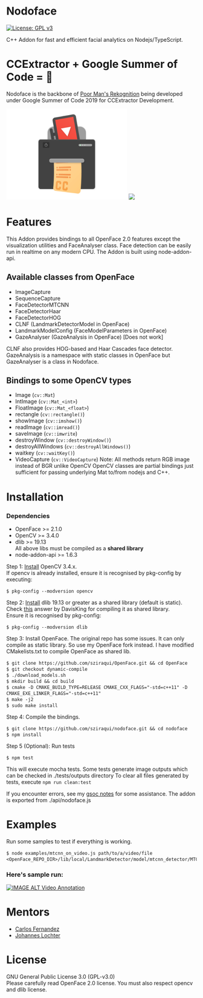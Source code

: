 # Nodoface

[![License: GPL v3](https://img.shields.io/badge/License-GPLv3-blue.svg?style=square-flat)](https://www.gnu.org/licenses/gpl-3.0)

C++ Addon for fast and efficient facial analytics on Nodejs/TypeScript. 

# CCExtractor + Google Summer of Code = :purple_heart:
Nodoface is the backbone of [Poor Man's Rekognition](https://github.com/sziraqui/pmr-gsoc-tracker) being developed under Google Summer of Code 2019 for CCExtractor Development.

<div width="100%" height="240" display="flex" align-items="center">
    <img src="https://github.com/CCExtractor/ccextractor-org-media/raw/master/static/ccx_logo_transparent_800x600.png"
    height="240" alt="CCExtractor Logo">
    <img src="https://developers.google.com/open-source/gsoc/resources/downloads/GSoC-icon-192.png"
    height="240">
</div>

# Features
This Addon provides bindings to all OpenFace 2.0 features except the visualization utilities and FaceAnalyser class. Face detection can be easily run in realtime on any modern CPU. The Addon is built using node-addon-api.
 
## Available classes from OpenFace
- ImageCapture
- SequenceCapture
- FaceDetectorMTCNN
- FaceDetectorHaar
- FaceDetectorHOG
- CLNF (LandmarkDetectorModel in OpenFace)
- LandmarkModelConfig (FaceModelParameters in OpenFace)
- GazeAnalyser (GazeAnalysis in OpenFace) [Does not work]
  
CLNF also provides HOG-based and Haar Cascades face detector. GazeAnalysis is a namespace with static classes in OpenFace but GazeAnalyser is a class in Nodoface.

## Bindings to some OpenCV types
- Image (`cv::Mat`)
- IntImage (`cv::Mat_<int>`)
- FloatImage (`cv::Mat_<float>`)
- rectangle (`cv::rectangle()`)
- showImage (`cv::imshow()`)
- readImage (`cv::imread()`)
- saveImage (`cv::imwrite`)
- destroyWindow (`cv::destroyWindow()`)
- destroyAllWindows (`cv::destroyAllWindows()`)
- waitkey (`cv::waitKey()`)
- VideoCapture (`cv::VideoCapture`)
Note: All methods return RGB image instead of BGR unlike OpenCV
OpenCV classes are partial bindings just sufficient for passing underlying Mat to/from nodejs and C++.

# Installation
### Dependencies
- OpenFace >= 2.1.0
- OpenCV >= 3.4.0
- dlib >= 19.13   
  All above libs must be compiled as a **shared library**
- node-addon-api >= 1.6.3

Step 1: [Install](https://docs.opencv.org/3.4.0/d7/d9f/tutorial_linux_install.html) OpenCV 3.4.x.    
If opencv is already installed, ensure it is recognised by pkg-config by executing:
```
$ pkg-config --modversion opencv
```
Step 2: [Install](http://dlib.net/compile.html) dlib 19.13 or greater as a shared library (default is static). 
Check [this](https://stackoverflow.com/a/33997825/6699069) answer by DavisKing for compiling it as shared library.     
Ensure it is recognised by pkg-config:
```
$ pkg-config --modversion dlib
```
Step 3: Install OpenFace. The original repo has some issues. It can only compile as static library. 
So use my OpenFace fork instead. I have modified CMakelists.txt to compile OpenFace as shared lib.
```
$ git clone https://github.com/sziraqui/OpenFace.git && cd OpenFace
$ git checkout dynamic-compile
$ ./download_models.sh
$ mkdir build && cd build
$ cmake -D CMAKE_BUILD_TYPE=RELEASE CMAKE_CXX_FLAGS="-std=c++11" -D CMAKE_EXE_LINKER_FLAGS="-std=c++11" 
$ make -j2
$ sudo make install
```
Step 4: Compile the bindings.
```
$ git clone https://github.com/sziraqui/nodoface.git && cd nodoface
$ npm install
```

Step 5 (Optional): Run tests
```
$ npm test
```
This will execute mocha tests. Some tests generate image outputs which can be checked in ./tests/outputs directory
To clear all files generated by tests, execute `npm run clean:test`

If you encounter errors, see my [gsoc notes](https://github.com/sziraqui/pmr-gsoc-tracker/blob/master/notes/CP1-W2.md#build-errors) for some assistance.
The addon is exported from ./api/nodoface.js


# Examples
Run some samples to test if everything is working.
```
$ node examples/mtcnn_on_video.js path/to/a/video/file <OpenFace_REPO_DIR>/lib/local/LandmarkDetector/model/mtcnn_detector/MTCNN_detector.txt
```
### Here's sample run:
[![IMAGE ALT Video Annotation](https://img.youtube.com/vi/7PUnz9dDZPQ/0.jpg)](https://www.youtube.com/watch?v=7PUnz9dDZPQ)

# Mentors
- [Carlos Fernandez](https://github.com/cfsmp3)
- [Johannes Lochter](https://scholar.google.com/citations?user=bOzlOZ8AAAAJ&hl=en)
  
# License
GNU General Public License 3.0 (GPL-v3.0)     
Please carefully read OpenFace 2.0 license. You must also respect opencv and dlib license.
